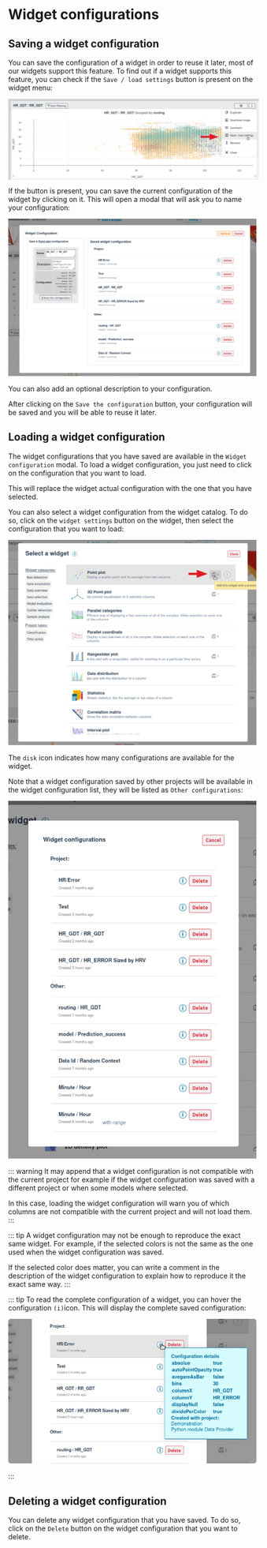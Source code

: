 # Widget configurations

## Saving a widget configuration

You can save the configuration of a widget in order to reuse it later, most of our widgets support this feature. To find out if a widget supports this feature, you can check if the `Save / load settings` button is present on the widget menu:

<img style="display:block; background:#d3d3d3; padding:5px 0 0 5px" src="./configuration_support_button.png" alt="Widget configurations button" title="Widget configurations button" />

If the button is present, you can save the current configuration of the widget by clicking on it. This will open a modal that will ask you to name your configuration:

![Widget configuration modal](./configuration_modal.png)

You can also add an optional description to your configuration.

After clicking on the `Save the configuration` button, your configuration will be saved and you will be able to reuse it later.

## Loading a widget configuration

The widget configurations that you have saved are available in the `Widget configuration` modal. To load a widget configuration, you just need to click on the configuration that you want to load.

This will replace the widget actual configuration with the one that you have selected. 

You can also select a widget configuration from the widget catalog. To do so, click on the `widget settings` button on the widget, then select the configuration that you want to load:

![widget catalog configurations](./widget_catalog_configurations.png)

The `disk` icon indicates how many configurations are available for the widget.

Note that a widget configuration saved by other projects will be available in the widget configuration list, they will be listed as `Other configurations`:

<p align="center">
    <img src="./widget_other_configurations.png" alt="Other configurations" title="Other configurations" />
</p>

::: warning
It may append that a widget configuration is not compatible with the current project for example if the widget configuration was saved with a different project or when some models where selected. 

In this case, loading the widget configuration will warn you of which columns are not compatible with the current project and will not load them.
:::

::: tip
A widget configuration may not be enough to reproduce the exact same widget. For example, if the selected colors is not the same as the one used when the widget configuration was saved. 

If the selected color does matter, you can write a comment in the description of the widget configuration to explain how to reproduce it the exact same way. 
:::

::: tip
To read the complete configuration of a widget, you can hover the configuration `(i)`icon. This will display the complete saved configuration:
<p align="center">
    <img src="./widget_configurations_tooltip.png" alt="widget configuration tooltip" title="widget configuration tooltip" style="border-radius:5px" />
</p>
:::

## Deleting a widget configuration

You can delete any widget configuration that you have saved. To do so, click on the `Delete` button on the widget configuration that you want to delete.

